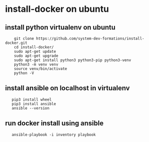 # install-docker on ubuntu 

## install python virtualenv on ubuntu
```shell script 
    git clone https://github.com/system-dev-formations/install-docker.git
    cd install-docker/
    sudo apt-get update
    sudo apt-get upgrade
    sudo apt-get install python3 python3-pip python3-venv
    python3 -m venv venv
    source venv/bin/activate
    python -V
```
## install ansible on localhost in virtualenv 
```shell script
   pip3 install wheel
   pip3 install ansible
   ansible --version
```
## run docker install using ansible 
```shell script
   ansible-playbook -i inventory playbook
```

